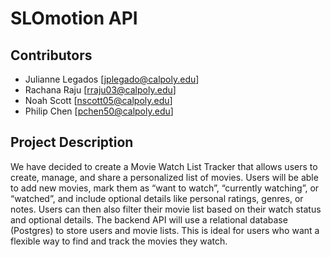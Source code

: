 # SLOmotion API 

## Contributors
- Julianne Legados [jplegado@calpoly.edu]
- Rachana Raju [rraju03@calpoly.edu]
- Noah Scott [nscott05@calpoly.edu]
- Philip Chen [pchen50@calpoly.edu]


## Project Description
We have decided to create a Movie Watch List Tracker that allows users to create, manage, and share a personalized list of movies. Users will be able to add new movies, mark them as “want to watch”, “currently watching”, or “watched”, and include optional details like personal ratings, genres, or notes. Users can then also filter their movie list based on their watch status and optional details. The backend API will use a relational database (Postgres) to store users and movie lists. This is ideal for users who want a flexible way to find and track the movies they watch.

